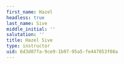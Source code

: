 ```yaml
---
first_name: Hazel
headless: true
last_name: Sive
middle_initial: ''
salutation: ''
title: Hazel Sive
type: instructor
uid: 6d3d07fa-9ce9-1b97-95a5-fe447853f08a
---
```

